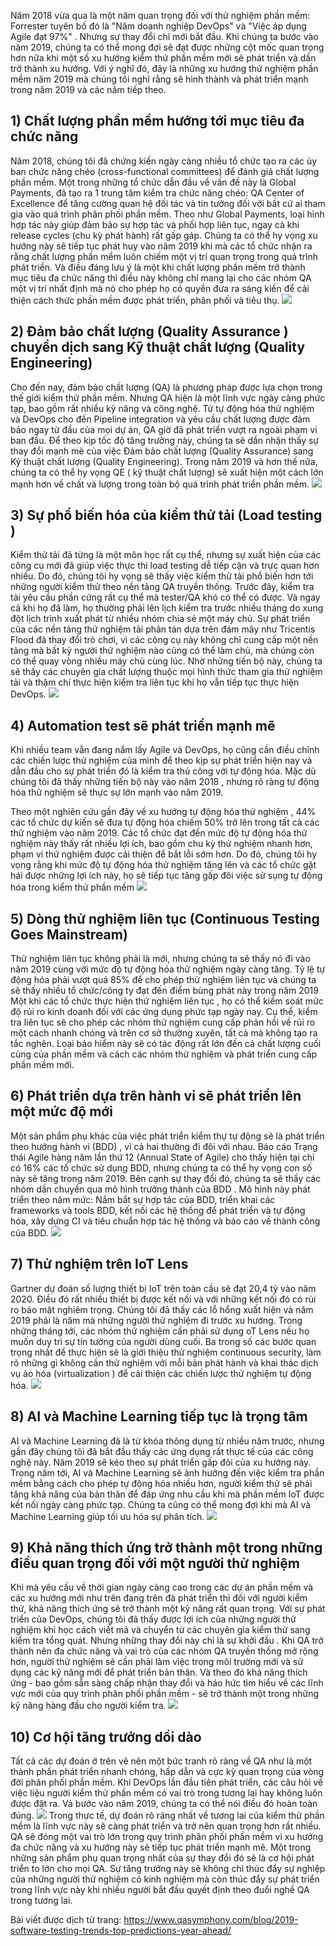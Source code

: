 Năm 2018 vừa qua là một năm quan trọng đối với thử nghiệm phần mềm: Forrester tuyên bố đó là "Năm doanh nghiệp DevOps" và "Việc áp dụng Agile đạt 97%" . Nhưng sự thay đổi chỉ mới bắt đầu. 
Khi chúng ta bước vào năm 2019, chúng ta có thể mong đợi sẽ đạt được những cột mốc quan trọng hơn nữa khi một số xu hướng kiểm thử phần mềm mới sẽ phát triển và dần trở thành xu hướng. Với ý nghĩ đó, đây là những xu hướng thử nghiệm phần mềm năm 2019 mà chúng tôi nghĩ rằng sẽ hình thành và phát triển mạnh trong năm 2019 và các năm tiếp theo.

## 1) Chất lượng phần mềm hướng tới mục tiêu đa chức năng

 Năm 2018, chúng tôi đã chứng kiến ngày càng nhiều tổ chức tạo ra các ủy ban chức năng chéo (cross-functional committees) để đánh giá chất lượng phần mềm. Một trong những tổ chức dẫn đầu về vấn đề này là  Global Payments, đã tạo ra 1 trung tâm kiểm tra chức năng chéo: QA Center of Excellence  để tăng cường quan hệ đối tác và tin tưởng đối với bất cứ ai tham gia vào quá trình phân phối phần mềm. Theo như Global Payments, loại hình hợp tác này giúp đảm bảo sự hợp tác và phối hợp liên tục, ngay cả khi release cycles (chu kỳ phát hành) rất gấp gáp. 
Chúng ta có thể hy vọng xu hướng này sẽ tiếp tục phát huy vào năm 2019 khi mà các tổ chức nhận ra rằng chất lượng phần mềm luôn chiếm một vị trí quan trọng trong quá trình phát triển. Và điều đáng lưu ý là một khi chất lượng phần mềm trở thành mục tiêu đa chức năng thì điều này không chỉ mang lại cho các nhóm QA một vị trí nhất định mà nó cho phép họ có quyền đưa ra sáng kiến để cải thiện cách thức phần mềm được phát triển, phân phối và tiêu thụ.
 ![](https://images.viblo.asia/38aeae54-4faf-4357-9202-c2bcb24c57c3.jpg)
##  2) Đảm bảo chất lượng (Quality Assurance ) chuyển dịch sang Kỹ thuật chất lượng (Quality Engineering)
 
Cho đến nay, đảm bảo chất lượng (QA) là phương pháp được lựa chọn trong thế giới kiểm thử phần mềm. Nhưng QA hiện là một lĩnh vực ngày càng phức tạp, bao gồm rất nhiều kỹ năng và công nghệ. Từ tự động hóa thử nghiệm và DevOps cho đến Pipeline integration  và yêu cầu chất lượng được đảm bảo ngay từ đầu của mọi dự án, QA giờ đã phát triển vượt ra ngoài phạm vi ban đầu.
Để theo kịp tốc độ tăng trưởng này, chúng ta sẽ dần nhận thấy sự thay đổi mạnh mẽ của việc Đảm bảo chất lượng (Quality Assurance) sang Kỹ thuật chất lượng (Quality Engineering). Trong năm 2019 và hơn thế nữa, chúng ta có thể hy vọng QE ( kỹ thuật chất lượng) sẽ xuất hiện một cách lớn mạnh hơn về chất và lượng trong toàn bộ quá trình phát triển phần mềm. 
![](https://images.viblo.asia/55646893-9043-4cc5-936f-28c44bf2a5ec.png)
## 3) Sự phổ biến hóa của kiểm thử tải (Load testing )

Kiểm thử tải đã từng là một môn học rất cụ thể, nhưng sự xuất hiện của các công cụ mới đã giúp việc thực thi load testing dễ tiếp cận và trực quan hơn nhiều. Do đó, chúng tôi hy vọng sẽ thấy việc kiểm thử tải phổ biến hơn tới những người kiểm thử theo nền tảng QA truyền thống.
Trước đây, kiểm tra tải yêu cầu phần cứng rất cụ thể mà tester/QA khó có thể có được. Và ngay cả khi họ đã làm, họ thường phải lên lịch kiểm tra trước nhiều tháng do xung đột lịch trình xuất phát từ nhiều nhóm chia sẻ một máy chủ. Sự phát triển của các nền tảng thử nghiệm tải phân tán dựa trên đám mây như Tricentis Flood đã thay đổi trò chơi, vì các công cụ này không chỉ cung cấp một nền tảng mà bất kỳ người thử nghiệm nào cũng có thể làm chủ, mà chúng còn có thể quay vòng nhiều máy chủ cùng lúc. Nhờ những tiến bộ này, chúng ta sẽ thấy các chuyên gia chất lượng thuộc mọi hình thức tham gia thử nghiệm tải và thậm chí thực hiện kiểm tra liên tục khi họ vẫn tiếp tục thực hiện DevOps.
![](https://images.viblo.asia/2c5ec8d8-81da-4201-a4d9-b7bbdcde5344.png)
## 4) Automation test sẽ phát triển mạnh mẽ

Khi nhiều team vẫn đang nắm lấy Agile và DevOps, họ cũng cần điều chỉnh các chiến lược thử nghiệm của mình để theo kịp sự phát triển hiện nay và dẫn đầu cho sự phát triển đó là kiểm tra thủ công với tự động hóa. Mặc dù chúng tôi đã thấy những tiến bộ này vào năm 2018 , nhưng rõ ràng tự động hóa thử nghiệm sẽ thực sự lớn mạnh vào năm 2019.

Theo một nghiên cứu gần đây về xu hướng tự động hóa thử nghiệm , 44% các tổ chức dự kiến sẽ đưa tự động hóa chiếm 50% trở lên trong tất cả các thử nghiệm vào năm 2019. Các tổ chức đạt đến mức độ tự động hóa thử nghiệm này thấy rất nhiều lợi ích, bao gồm chu kỳ thử nghiệm nhanh hơn, phạm vi thử nghiệm được cải thiện để bắt lỗi sớm hơn. Do đó, chúng tôi hy vọng rằng khi mức độ tự động hóa thử nghiệm tăng lên và các tổ chức gặt hái được những lợi ích này, họ sẽ tiếp tục tăng gấp đôi việc sử sụng tự động hóa trong kiểm thử phần mềm
![](https://images.viblo.asia/5ce50352-9013-42c2-bf82-45b54ba86e65.jpg)
## 5) Dòng thử nghiệm liên tục (Continuous Testing Goes Mainstream)

Thử nghiệm liên tục không phải là mới, nhưng chúng ta sẽ thấy nó đi vào năm 2019 cùng với mức độ tự động hóa thử nghiệm ngày càng tăng. Tỷ lệ tự động hóa phải vượt quá 85% để cho phép thử nghiệm liên tục và chúng ta sẽ thấy nhiều tổ chức/công ty đạt đến điểm bùng phát này trong năm 2019
Một khi các tổ chức thực hiện thử nghiệm liên tục , họ có thể kiểm soát mức độ rủi ro kinh doanh đối với các ứng dụng phức tạp ngày nay. Cụ thể, kiểm tra liên tục sẽ cho phép các nhóm thử nghiệm cung cấp phản hồi về rủi ro một cách nhanh chóng và trên cơ sở thường xuyên, tất cả mà không tạo ra tắc nghẽn. Loại bảo hiểm này sẽ có tác động rất lớn đến cả chất lượng cuối cùng của phần mềm và cách các nhóm thử nghiệm và phát triển cung cấp phần mềm mới.

## 6) Phát triển dựa trên hành vi sẽ phát triển lên một mức độ mới

Một sản phẩm phụ khác của việc phát triển kiểm thự tự động sẽ là phát triển theo hướng hành vi (BDD) , vì cả hai thường đi đôi với nhau.
Báo cáo Trạng thái Agile hàng năm lần thứ 12 (Annual State of Agile) cho thấy hiện tại chỉ có 16% các tổ chức sử dụng BDD, nhưng chúng ta có thể hy vọng con số này sẽ tăng trong năm 2019. Bên cạnh sự thay đổi đó, chúng ta sẽ thấy các nhóm dần chuyển qua mô hình trưởng thành của BDD . Mô hình này phát triển theo năm mức: Nắm bắt sự hợp tác của BDD, triển khai các frameworks và tools BDD, kết nối các hệ thống để phát triển và tự động hóa, xây dựng CI và tiêu chuẩn hợp tác hệ thống và báo cáo về thành công của BDD. 
![](https://images.viblo.asia/2ba24ac6-8c22-4a4d-88e9-5a79dee6e073.png)
## 7) Thử nghiệm trên  IoT Lens

Gartner dự đoán số lượng thiết bị IoT trên toàn cầu sẽ đạt 20,4 tỷ vào năm 2020. Điều đó rất nhiều thiết bị được kết nối và với những kết nối đó có rủi ro bảo mật nghiêm trọng. Chúng tôi đã thấy các lỗ hổng xuất hiện và năm 2019 phải là năm mà những người thử nghiệm đi trước xu hướng.
Trong những tháng tới, các nhóm thử nghiệm cần phải sử dụng oT Lens nếu họ muốn duy trì sự tin tưởng của người dùng cuối. Ba trong số các bước quan trọng nhất để thực hiện sẽ là giới thiệu thử nghiệm continuous security, làm rõ những gì không cần thử nghiệm với mỗi bản phát hành và khai thác dịch vụ ảo hóa (virtualization ) để cải thiện các chiến lược  thử nghiệm tự động hóa.
![](https://images.viblo.asia/dffa8d68-1dc2-4776-acc7-fdc9cd5b4fb4.jpeg)
## 8) AI và Machine Learning tiếp tục là trọng tâm

AI và Machine Learning đã là từ khóa thông dụng từ nhiều năm trước, nhưng gần đây chúng tôi đã bắt đầu thấy các ứng dụng rất thực tế của các công nghệ này. Năm 2019 sẽ kéo theo sự phát triển gấp đôi của xu hướng này.
Trong năm tới, AI và Machine Learning sẽ ảnh hưởng đến việc kiểm tra phần mềm bằng cách cho phép tự động hóa nhiều hơn, người kiểm thử sẽ phải tăng khả năng của bản thân để đáp ứng nhu cầu khi mà phần mềm IoT được kết nối ngày càng phức tạp. Chúng ta cũng có thể mong đợi khi mà AI và Machine Learning giúp tối ưu hóa sự phân tích.
![](https://images.viblo.asia/9351cb96-a8a7-4679-a1b2-19ff175243dc.jpg)
## 9) Khả năng thích ứng trở thành một trong những điều quan trọng đối với một người thử nghiệm

Khi mà yêu cầu về thời gian ngày càng cao trong các dự án phần mềm và các xu hướng mới như trên đang trên đà phát triển thỉ đối với người kiểm thử, khả năng thích ứng sẽ trở thành một kỹ năng rất quan trọng. 
Với sự phát triển của DevOps, chúng tôi đã thấy được lợi ích của những người thử nghiệm khi học cách viết mã và chuyển từ các chuyên gia kiểm thử sang kiểm tra tổng quát. Nhưng những thay đổi này chỉ là sự khởi đầu . Khi QA trở thành nên đa chức năng và vai trò của các nhóm QA truyền thống mở rộng hơn,  người thử nghiệm sẽ cần phải làm việc trong môi trường mới và sử dụng các kỹ năng mới để phát triển bản thân. Và theo đó khả năng thích ứng - bao gồm sẵn sàng chấp nhận thay đổi và háo hức tìm hiểu về các lĩnh vực mới của quy trình phân phối phần mềm - sẽ trở thành một trong những kỹ năng hàng đầu cho người kiểm tra.
![](https://images.viblo.asia/9310fc3f-b858-416f-baa6-0f4fb88aa992.jpg)
## 10) Cơ hội tăng trưởng dồi dào

Tất cả các dự đoán ở trên vẽ nên một bức tranh rõ ràng về QA như là một thành phần phát triển nhanh chóng, hấp dẫn và cực kỳ quan trọng của vòng đời phân phối phần mềm. Khi DevOps lần đầu tiên phát triển, các câu hỏi về việc liệu người kiểm thử phần mềm có vai trò trong tương lai hay không luôn được đặt ra. Và bước vào năm 2019, chúng ta có thể nói điều đó hoàn toàn đúng.
![](https://images.viblo.asia/37c69600-c6a2-42a8-a3b7-e21aff527a64.jpg)
Trong thực tế, dự đoán rõ ràng nhất về tương lai của kiểm thử phần mềm là lĩnh vực này sẽ càng phát triển và trở nên quan trọng hơn rất nhiều. QA sẽ đóng một vai trò lớn trong quy trình phân phối phần mềm vì xu hướng đa chức năng và xu hướng này sẽ tiếp tục phát triển mạnh mẽ. Một trong những sản phẩm phụ quan trọng nhất của sự thay đổi đó sẽ là cơ hội phát triển to lớn cho mọi QA. Sự tăng trưởng này sẽ không chỉ thúc đẩy sự nghiệp của những người thử nghiệm có kinh nghiệm mà còn thúc đẩy sự phát triển trong lĩnh vực này khi nhiều người bắt đầu quyết định theo đuổi nghề QA trong tương lai.

Bài viết được dịch từ trang: 
https://www.qasymphony.com/blog/2019-software-testing-trends-top-predictions-year-ahead/